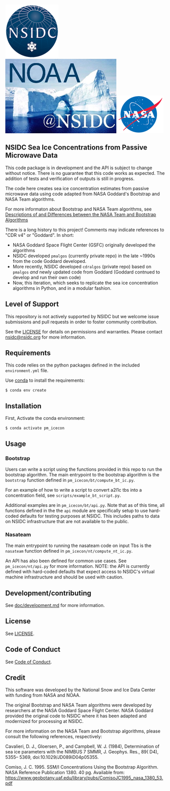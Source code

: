 ![NSIDC logo](/images/NSIDC_logo_2018_poster-1.png)
![NOAA logo](/images/noaa_at_nsidc.jpg)
![NASA logo](/images/nasa_color-1.gif)

NSIDC Sea Ice Concentrations from Passive Microwave Data
---

This code package is in development and the API is subject to change without
notice. There is no guarantee that this code works as expected. The addition of
tests and verification of outputs is still in progress.

The code here creates sea ice concentration estimates from passive microwave
data using code adapted from NASA Goddard's Bootstrap and NASA Team algorithms.

For more informaton about Bootstrap and NASA Team algorithms, see [Descriptions
of and Differences between the NASA Team and Bootstrap
Algorithms](https://nsidc.org/data/user-resources/help-center/descriptions-and-differences-between-nasa-team-and-bootstrap)

There is a long history to this project! Comments may indicate references to
"CDR v4" or "Goddard". In short:

* NASA Goddard Space Flight Center (GSFC) originally developed the algorithms
* NSIDC developed `pmalgos` (currently private repo) in the late ~1990s from the
  code Goddard developed.
* More recently, NSIDC developed `cdralgos` (private repo) based on `pmalgos`
  _and_ newly updated code from Goddard (Goddard contnued to develop and run
  their own code)
* Now, this iteration, which seeks to replicate the sea ice concentration
  algorithms in Python, and in a modular fashion.


## Level of Support

This repository is not actively supported by NSIDC but we welcome issue
submissions and pull requests in order to foster community contribution.

See the [LICENSE](LICENSE) for details on permissions and warranties. Please
contact nsidc@nsidc.org for more information.

## Requirements

This code relies on the python packages defined in the included
`environment.yml` file.

Use [conda](https://docs.conda.io/en/latest/) to install the requirements:

```
$ conda env create
```

## Installation

First, Activate the conda environment:

```
$ conda activate pm_icecon
```

## Usage

### Bootstrap


Users can write a script using the functions provided in this repo to run the
bootstrap algorithm. The main entrypoint to the bootstrap algorithm is the
`bootstrap` function defined in `pm_icecon/bt/compute_bt_ic.py`.

For an example of how to write a script to convert a2l1c tbs into a
concentration field, see `scripts/example_bt_script.py`.

Additional examples are in `pm_icecon/bt/api.py`. Note that as of this time, all
functions defined in the the `api` module are specifically setup to use
hard-coded defaults for testing purposes at NSIDC. This includes paths to data
on NSIDC infrastructure that are not available to the public.


### Nasateam

The main entrypoint to running the nasateam code on input Tbs is the `nasateam`
function defined in `pm_icecon/nt/compute_nt_ic.py`.

An API has also been defined for common use cases. See `pm_icecon/nt/api.py` for
more information. NOTE: the API is currently defined with hard-coded defaults
that expect access to NSIDC's virtual machine infrastructure and should be used
with caution.


## Development/contributing

See [doc/development.md](doc/development.md) for more information.


## License

See [LICENSE](LICENSE).

## Code of Conduct

See [Code of Conduct](CODE_OF_CONDUCT.md).

## Credit

This software was developed by the National Snow and Ice Data Center with
funding from NASA and NOAA.

The original Bootstrap and NASA Team algorithms were developed by researchers at
the NASA Goddard Space Flight Center. NASA Goddard provided the original code to
NSIDC where it has been adapted and modernized for processing at NSIDC.

For more information on the NASA Team and Bootstrap algorithms, please consult
the following references, respectively:

Cavalieri, D. J., Gloersen, P., and Campbell, W. J. (1984), Determination of sea ice parameters with the NIMBUS 7 SMMR, J. Geophys. Res., 89( D4), 5355– 5369, doi:10.1029/JD089iD04p05355. 

Comiso, J. C. 1995. SSM/I Concentrations Using the Bootstrap Algorithm. NASA Reference Publication 1380. 40 pg. Available from: https://www.geobotany.uaf.edu/library/pubs/ComisoJC1995_nasa_1380_53.pdf
